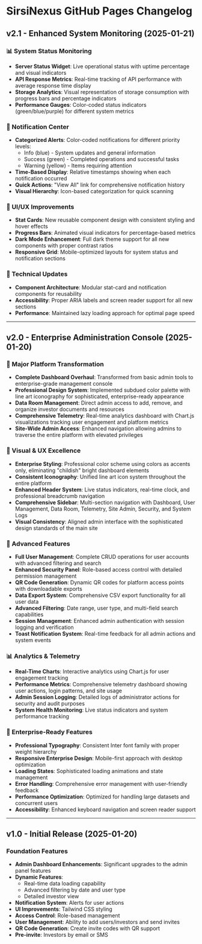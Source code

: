 # SirsiNexus GitHub Pages Changelog

## v2.1 - Enhanced System Monitoring (2025-01-21)

### 📊 System Status Monitoring
- **Server Status Widget**: Live operational status with uptime percentage and visual indicators
- **API Response Metrics**: Real-time tracking of API performance with average response time display
- **Storage Analytics**: Visual representation of storage consumption with progress bars and percentage indicators
- **Performance Gauges**: Color-coded status indicators (green/blue/purple) for different system metrics

### 🔔 Notification Center
- **Categorized Alerts**: Color-coded notifications for different priority levels:
  - Info (blue) - System updates and general information
  - Success (green) - Completed operations and successful tasks
  - Warning (yellow) - Items requiring attention
- **Time-Based Display**: Relative timestamps showing when each notification occurred
- **Quick Actions**: "View All" link for comprehensive notification history
- **Visual Hierarchy**: Icon-based categorization for quick scanning

### 🎨 UI/UX Improvements
- **Stat Cards**: New reusable component design with consistent styling and hover effects
- **Progress Bars**: Animated visual indicators for percentage-based metrics
- **Dark Mode Enhancement**: Full dark theme support for all new components with proper contrast ratios
- **Responsive Grid**: Mobile-optimized layouts for system status and notification sections

### 🚀 Technical Updates
- **Component Architecture**: Modular stat-card and notification components for reusability
- **Accessibility**: Proper ARIA labels and screen reader support for all new sections
- **Performance**: Maintained lazy loading approach for optimal page speed

---

## v2.0 - Enterprise Administration Console (2025-01-20)

### 🚀 Major Platform Transformation
- **Complete Dashboard Overhaul**: Transformed from basic admin tools to enterprise-grade management console
- **Professional Design System**: Implemented subdued color palette with line art iconography for sophisticated, enterprise-ready appearance
- **Data Room Management**: Direct admin access to add, remove, and organize investor documents and resources
- **Comprehensive Telemetry**: Real-time analytics dashboard with Chart.js visualizations tracking user engagement and platform metrics
- **Site-Wide Admin Access**: Enhanced navigation allowing admins to traverse the entire platform with elevated privileges

### 🎨 Visual & UX Excellence
- **Enterprise Styling**: Professional color scheme using colors as accents only, eliminating "childish" bright dashboard elements
- **Consistent Iconography**: Unified line art icon system throughout the entire platform
- **Enhanced Header System**: Live status indicators, real-time clock, and professional breadcrumb navigation
- **Comprehensive Sidebar**: Multi-section navigation with Dashboard, User Management, Data Room, Telemetry, Site Admin, Security, and System Logs
- **Visual Consistency**: Aligned admin interface with the sophisticated design standards of the main site

### 🔧 Advanced Features
- **Full User Management**: Complete CRUD operations for user accounts with advanced filtering and search
- **Enhanced Security Panel**: Role-based access control with detailed permission management
- **QR Code Generation**: Dynamic QR codes for platform access points with downloadable exports
- **Data Export System**: Comprehensive CSV export functionality for all user data
- **Advanced Filtering**: Date range, user type, and multi-field search capabilities
- **Session Management**: Enhanced admin authentication with session logging and verification
- **Toast Notification System**: Real-time feedback for all admin actions and system events

### 📊 Analytics & Telemetry
- **Real-Time Charts**: Interactive analytics using Chart.js for user engagement tracking
- **Performance Metrics**: Comprehensive telemetry dashboard showing user actions, login patterns, and site usage
- **Admin Session Logging**: Detailed logs of administrator actions for security and audit purposes
- **System Health Monitoring**: Live status indicators and system performance tracking

### 🏢 Enterprise-Ready Features
- **Professional Typography**: Consistent Inter font family with proper weight hierarchy
- **Responsive Enterprise Design**: Mobile-first approach with desktop optimization
- **Loading States**: Sophisticated loading animations and state management
- **Error Handling**: Comprehensive error management with user-friendly feedback
- **Performance Optimization**: Optimized for handling large datasets and concurrent users
- **Accessibility**: Enhanced keyboard navigation and screen reader support

---

## v1.0 - Initial Release (2025-01-20)

### Foundation Features
- **Admin Dashboard Enhancements**: Significant upgrades to the admin panel features
- **Dynamic Features**:
  - Real-time data loading capability
  - Advanced filtering by date and user type
  - Detailed investor view
- **Notification System**: Alerts for user actions
- **UI Improvements**: Tailwind CSS styling
- **Access Control**: Role-based management
- **User Management**: Ability to add users/investors and send invites
- **QR Code Generation**: Create invite codes with QR support
- **Pre-invite**: Investors by email or SMS
